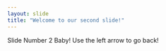 ```yaml
---
layout: slide
title: "Welcome to our second slide!"
---
```

Slide Number 2 Baby!
Use the left arrow to go back!
